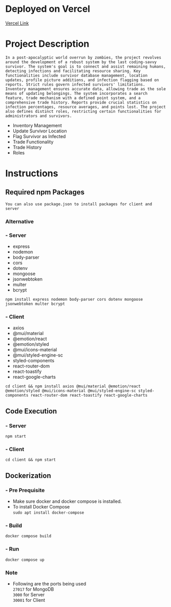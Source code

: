 # Deployed on Vercel

[Vercel Link](https://zombie-apocalypse-front.vercel.app/)

# Project Description

`In a post-apocalyptic world overrun by zombies, the project revolves around the development of a robust system by the last coding-savvy survivor. The system's goal is to connect and assist remaining humans, detecting infections and facilitating resource sharing. Key functionalities include survivor database management, location updates, profile picture additions, and infection flagging based on reports. Strict rules govern infected survivors' limitations. Inventory management ensures accurate data, allowing trade as the sole means of updating belongings. The system incorporates a search feature, trade mechanism with a defined point system, and a comprehensive trade history. Reports provide crucial statistics on infection percentages, resource averages, and points lost. The project also defines distinct roles, restricting certain functionalities for administrators and survivors.`

- Inventory Management
- Update Survivor Location
- Flag Survivor as Infected
- Trade Functionality
- Trade History
- Roles

# Instructions

## Required npm Packages

`You can also use package.json to install packages for client and server`

### Alternative

### - Server

- express
- nodemon
- body-parser
- cors
- dotenv
- mongoose
- jsonwebtoken
- multer
- bcrypt

`npm install express nodemon body-parser cors dotenv mongoose jsonwebtoken multer bcrypt`

### - Client

- axios
- @mui/material
- @emotion/react
- @emotion/styled
- @mui/icons-material
- @mui/styled-engine-sc
- styled-components
- react-router-dom
- react-toastify
- react-google-charts

`cd client && npm install axios @mui/material @emotion/react @emotion/styled @mui/icons-material @mui/styled-engine-sc styled-components react-router-dom react-toastify react-google-charts`

## Code Execution

### - Server

`npm start`

### - Client

`cd client && npm start`

## Dockerization

### - Pre Prequisite

- Make sure docker and docker compose is installed.
- To install Docker Compose\
  `sudo apt install docker-compose`

### - Build

`docker compose build`

### - Run

`docker compose up`

### Note

- Following are the ports being used\
  `27017` for MongoDB\
  `3000` for Server\
  `30001` for Client
